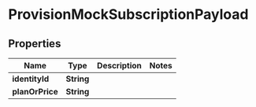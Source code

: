

# ProvisionMockSubscriptionPayload


## Properties

| Name | Type | Description | Notes |
|------------ | ------------- | ------------- | -------------|
|**identityId** | **String** |  |  |
|**planOrPrice** | **String** |  |  |



